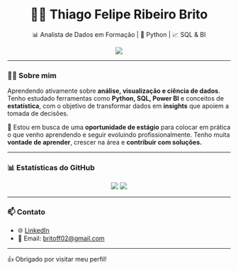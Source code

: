 <!-- Foto e título -->


<h1 align="center">  👨‍💻 Thiago Felipe Ribeiro Brito</h1>

<p align="center">
  📊 Analista de Dados em Formação | 🐍 Python | 📈 SQL & BI
</p>

<p align="center">
  <a href="https://www.linkedin.com/in/thiago-felipe-ribeiro-brito-48201834a/" target="_blank">
    <img src="https://img.shields.io/badge/LinkedIn-Conectar-blue?style=for-the-badge&logo=linkedin"/>
  </a>
</p>

---

### 👨‍💻 Sobre mim

Aprendendo ativamente sobre **análise, visualização e ciência de dados**. Tenho estudado ferramentas como **Python, SQL, Power BI** e conceitos de **estatística**, com o objetivo de transformar dados em **insights** que apoiem a tomada de decisões.

🎯 Estou em busca de uma **oportunidade de estágio** para colocar em prática o que venho aprendendo e seguir evoluindo profissionalmente. Tenho muita **vontade de aprender**, crescer na área e **contribuir com soluções.**

---

### 📊 Estatísticas do GitHub

<div align="center">
  <img src="https://github-readme-stats.vercel.app/api?username=thiago207&show_icons=true&theme=tokyonight&count_private=true"/>
  <img src="https://github-readme-stats.vercel.app/api/top-langs/?username=thiago207&layout=compact&theme=tokyonight"/>
</div>

---
### 📫 Contato

- 🌐 [LinkedIn](https://www.linkedin.com/in/thiago-felipe-ribeiro-brito-48201834a/)
- 📧 Email: britoff02@gmail.com

---
👍 Obrigado por visitar meu perfil!
